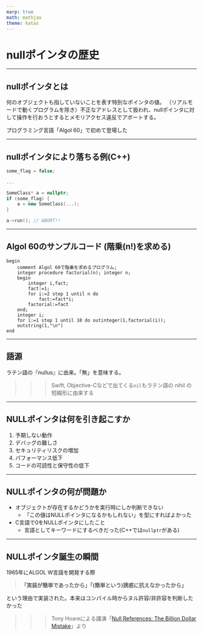 ```yaml
---
marp: true
math: mathjax
theme: katas
---
```

<!-- 
size: 16:9
paginate: true
-->
<!-- header: 勉強会# ― エンジニアとしての解像度を高めるための勉強会-->

# nullポインタの歴史

<!-- この概念を採用したことによって10億ドルの損失を世界中に生んだと言われる厄災とでもいうべき存在 -->

---

## nullポインタとは

何のオブジェクトも指していないことを表す特別なポインタの値。
（リアルモードで動くプログラムを除き）不正なアドレスとして扱われ、nullポインタに対して操作を行おうとするとメモリアクセス違反でアボートする。

プログラミング言語「Algol 60」で初めて登場した

<!-- 1960年に作られたプログラミング言語。ペルセウス座の恒星で2等星もアルゴルと名付けられているが、意味はアラビア語で「食屍鬼(グール)の頭」を意味する -->
<!-- https://www.infoq.com/presentations/Null-References-The-Billion-Dollar-Mistake-Tony-Hoare/ -->

---

## nullポインタにより落ちる例(C++)

```cpp
some_flag = false;

...

SomeClass* a = nullptr;
if (some_flag) {
	a = new SomeClass(...);
}

a->run(); // ABORT!!
```

---

## Algol 60のサンプルコード (階乗(n!)を求める)

```algol
begin
	comment Algol 60で階乗を求めるプログラム;
	integer procedure factorial(n); integer n;
	begin
		integer i,fact;
		fact:=1;
		for i:=2 step 1 until n do
			fact:=fact*i;
		factorial:=fact
	end;
	integer i;
	for i:=1 step 1 until 10 do outinteger(1,factorial(i));
	outstring(1,"\n")
end
```

---
## 語源

ラテン語の『nullus』に由来。「無」を意味する。

>>> Swift, Objective-Cなどで出てくる`nil`もラテン語の nihil の短縮形に由来する

<!-- ラテン語の意味は虚無。冷めたり暗い考えに陥りがちな人を表す「ニヒル」と同じ。 -->
---

## NULLポインタは何を引き起こすか

1. 予期しない動作
1. デバッグの難しさ
1. セキュリティリスクの増加
1. パフォーマンス低下
1. コードの可読性と保守性の低下

<!-- 
ヌルポインタ（Null Pointer）が多くの損害を与える理由はいくつかあります。以下の点が特に重要です：

1. 予期しない動作: ヌルポインタを参照すると、プログラムが予期しない動作をすることがあります。これは、プログラムがクラッシュしたり、データが破損したりする原因となります。
2. デバッグの難しさ: ヌルポインタの問題は、デバッグが非常に難しいことがあります。特に大規模なコードベースでは、どこでヌルポインタが発生したのかを特定するのが困難です。
3. セキュリティリスク: ヌルポインタの参照は、セキュリティホールを生むことがあります。攻撃者がこれを悪用して、任意のコードを実行したり、システムにアクセスしたりする可能性があります。
4. パフォーマンスの低下: ヌルポインタのチェックを頻繁に行う必要があるため、プログラムのパフォーマンスが低下することがあります。これは特にリアルタイムシステムや高パフォーマンスが求められるアプリケーションで問題となります。
5. コードの可読性と保守性: ヌルポインタのチェックが多いコードは、可読性が低く、保守が難しくなります。これにより、開発者がコードを理解しにくくなり、バグが増える可能性があります。

これらの理由から、ヌルポインタは多くの損害を与える可能性があり、プログラミングにおいては注意が必要です。
-->
---

## NULLポインタの何が問題か

- オブジェクトが存在するかどうかを実行時にしか判断できない
    - 「この値はNULLポインタになるかもしれない」を型にすればよかった
- C言語で0をNULLポインタにしたこと
    - 言語としてキーワードにするべきだった(C++では`nullptr`がある)

<!-- C++、Java、Javascript、最近までのC#など、C系言語では大概、どのポインタ・オブジェクト参照もnullにできます。つまり、必須パラメータの有無を、ランタイムで確認するまでは保証できないので、多くのクラッシュの原因になります。
 対処法としては、MLやHaskell、C# 8などでみられる、nullableやオプション型などで、型を指定するときのデフォルトをnull非許容にすることです。
これによって、必須項目がすべて存在することを型システムが確認してくれるので、設計も少し楽になります。 -->

<!-- C言語で、空ポインターをNULLマクロで表したこと。キーワードにすべきでした。

マクロの展開が0になることがあり（特にc++では）空ポインターは0だという誤解が発生しました。実際は仕様では、ソースで0と書いてあっても実行可能プログラム内での内部値は0（すべてのビットが0）とは限りません。処理系依存です。とても分かりにくい仕様になってしまいました。

マクロでなくキーワードにして「実際の値は処理系依存だ」と宣言してしまえば「処理系依存なら仕方がない」と皆あきらめるので、不要な混乱をもたらさなかったでしょう。

c++ではnullptr というキーワードができましたが、既に混乱は起こった後だったので手遅れかもしれません。 -->

---

## NULLポインタ誕生の瞬間

1965年にALGOL W言語を開発する際

> **「実装が簡単であったから」「(簡単という)誘惑に抗えなかったから」**

という理由で実装された。本来はコンパイル時からヌル許容/非許容を判断したかった


>>> Tony Hoareによる講演「[Null References: The Billion Dollar Mistake](https://www.infoq.com/presentations/Null-References-The-Billion-Dollar-Mistake-Tony-Hoare/)」より

<!-- アントニー・リチャード・ホーア（トニー・ホーア）はイギリスの計算機科学者。クイックソートを考案した人 -->
<!-- それは10億ドルにも相当する私の誤りだ。null参照を発明したのは1965年のことだった。当時、私はオブジェクト指向言語 (ALGOL W) における参照のための包括的型システムを設計していた。目標は、コンパイラでの自動チェックで全ての参照が完全に安全であることを保証することだった。しかし、私は単にそれが容易だというだけで、無効な参照を含める誘惑に抵抗できなかった。これは、後に数え切れない過ち、脆弱性、システムクラッシュを引き起こし、過去40年間で10億ドル相当の苦痛と損害を引き起こしたとみられる。 -->

<!-- ちなみに -->
<!-- ## ヌル文字$^1$ '`\0`'

- C言語やその派生言語や各種データフォーマットで文字列やデータの終端を表す制御文字

元々NOP(No Operation)と似た意味で用いられていた。

>>> 1:ヌル終端文字とも言う

--- -->